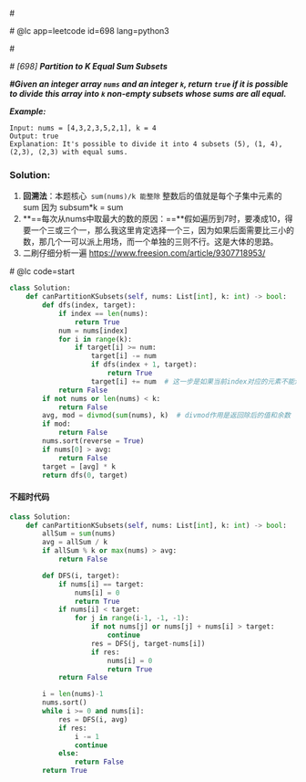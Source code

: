\#

\# @lc app=leetcode id=698 lang=python3

\#

*\# [698] **Partition to K Equal Sum Subsets***

***\#Given an integer array `nums` and an integer `k`, return `true` if it is possible to divide this array into `k` non-empty subsets whose sums are all equal.***

***Example:***

```
Input: nums = [4,3,2,3,5,2,1], k = 4
Output: true
Explanation: It's possible to divide it into 4 subsets (5), (1, 4), (2,3), (2,3) with equal sums.
```

### Solution:

1. **回溯法**：本题核心` sum(nums)/k 能整除` 整数后的值就是每个子集中元素的sum 因为 subsum*k = sum
2. **==每次从nums中取最大的数的原因：==**假如遍历到7时，要凑成10，得要一个三或三个一，那么我这里肯定选择一个三，因为如果后面需要比三小的数，那几个一可以派上用场，而一个单独的三则不行。这是大体的思路。
3. 二刷仔细分析一遍 https://www.freesion.com/article/9307718953/

\# @lc code=start

```python
class Solution:
    def canPartitionKSubsets(self, nums: List[int], k: int) -> bool:
        def dfs(index, target):
            if index == len(nums):
                return True
            num = nums[index]
            for i in range(k):
                if target[i] >= num:
                    target[i] -= num
                    if dfs(index + 1, target):
                        return True
                    target[i] += num  # 这一步是如果当前index对应的元素不能满足后序的sum操作 就得复原
            return False
        if not nums or len(nums) < k:
            return False
        avg, mod = divmod(sum(nums), k)  # divmod作用是返回除后的值和余数
        if mod:
            return False
        nums.sort(reverse = True)
        if nums[0] > avg:
            return False
        target = [avg] * k
        return dfs(0, target)
```

#### 不超时代码

```python
class Solution:
    def canPartitionKSubsets(self, nums: List[int], k: int) -> bool:
        allSum = sum(nums)
        avg = allSum / k
        if allSum % k or max(nums) > avg:
            return False

        def DFS(i, target):
            if nums[i] == target:
                nums[i] = 0
                return True
            if nums[i] < target:
                for j in range(i-1, -1, -1):
                    if not nums[j] or nums[j] + nums[i] > target:
                        continue
                    res = DFS(j, target-nums[i])
                    if res:
                        nums[i] = 0
                        return True
            return False

        i = len(nums)-1
        nums.sort()
        while i >= 0 and nums[i]:
            res = DFS(i, avg)
            if res:
                i -= 1
                continue
            else:
                return False
        return True
    
```

